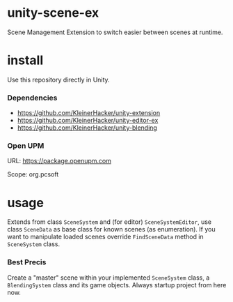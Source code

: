 # unity-scene-ex
Scene Management Extension to switch easier between scenes at runtime.

# install
Use this repository directly in Unity.

### Dependencies
* https://github.com/KleinerHacker/unity-extension
* https://github.com/KleinerHacker/unity-editor-ex
* https://github.com/KleinerHacker/unity-blending

### Open UPM
URL: https://package.openupm.com

Scope: org.pcsoft

# usage
Extends from class `SceneSystem` and (for editor) `SceneSystemEditor`, 
use class `SceneData` as base class for known scenes (as enumeration).
If you want to manipulate loaded scenes override `FindSceneData` method in `SceneSystem` class.

### Best Precis
Create a "master" scene within your implemented `SceneSystem` class, a `BlendingSystem` class and
its game objects. Always startup project from here now.
